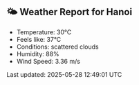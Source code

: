 <!-- WEATHER-START -->
## 🌤 Weather Report for Hanoi

- Temperature: 30°C
- Feels like: 37°C
- Conditions: scattered clouds
- Humidity: 88%
- Wind Speed: 3.36 m/s

Last updated: 2025-05-28 12:49:01 UTC
<!-- WEATHER-END -->
